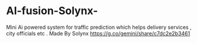 # AI-fusion-Solynx-
Mini Ai powered system for traffic prediction which helps delivery services , city officials etc . Made By Solynx
https://g.co/gemini/share/c7dc2e2b3461
